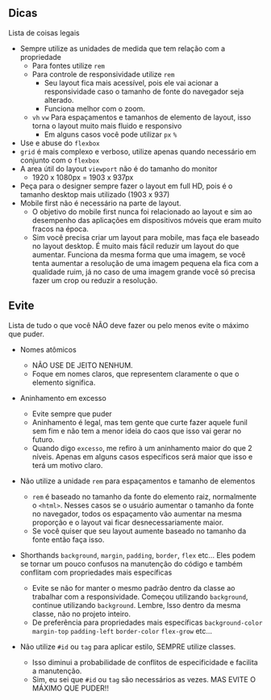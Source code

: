 ## Dicas
Lista de coisas legais
* Sempre utilize as unidades de medida que tem relação com a propriedade
  * Para fontes utilize `rem`
  * Para controle de responsividade utilize `rem` 
    * Seu layout fica mais acessível, pois ele vai acionar a responsividade caso o tamanho de fonte do navegador seja alterado.
    * Funciona melhor com o zoom.
  * `vh` `vw` Para espaçamentos e tamanhos de elemento de layout, isso torna o layout muito mais fluido e responsivo
    * Em alguns casos você pode utilizar `px` `%`
* Use e abuse do `flexbox`
* `grid` é mais complexo e verboso, utilize apenas quando necessário em conjunto com o `flexbox`
* A area útil do layout `viewport` não é do tamanho do monitor
  * 1920 x 1080px = 1903 x 937px
* Peça para o designer sempre fazer o layout em full HD, pois é o tamanho desktop mais utilizado (1903 x 937)
* Mobile first não é necessário na parte de layout.
  * O objetivo do mobile first nunca foi relacionado ao layout e sim ao desempenho das aplicações em dispositivos móveis que eram muito fracos na época.
  * Sim você precisa criar um layout para mobile, mas faça ele baseado no layout desktop. É muito mais fácil reduzir um layout do que aumentar. Funciona da mesma forma que uma imagem, se você tenta aumentar a resolução de uma imagem pequena ela fica com a qualidade ruim, já no caso de uma imagem grande você só precisa fazer um crop ou reduzir a resolução.

## Evite
Lista de tudo o que você NÃO deve fazer ou pelo menos evite o máximo que puder.

* Nomes atômicos
  * NÃO USE DE JEITO NENHUM.
  * Foque em nomes claros, que representem claramente o que o elemento significa.
  
* Aninhamento em excesso
  * Evite sempre que puder
  * Aninhamento é legal, mas tem gente que curte fazer aquele funil sem fim e não tem a menor ideia do caos que isso vai gerar no futuro.
  * Quando digo `excesso`, me refiro à um aninhamento maior do que 2 níveis. Apenas em alguns casos específicos será maior que isso e terá um motivo claro.

* Não utilize a unidade `rem` para espaçamentos e tamanho de elementos
  * `rem` é baseado no tamanho da fonte do elemento raiz, normalmente o `<html>`. Nesses casos se o usuário aumentar o tamanho da fonte no navegador, todos os espaçamento vão aumentar na mesma proporção e o layout vai ficar desnecessariamente maior. 
  * Se você quiser que seu layout aumente baseado no tamanho da fonte então faça isso.
  
* Shorthands `background`, `margin`, `padding`, `border`, `flex` etc... Eles podem se tornar um pouco confusos na manutenção do código e também conflitam com propriedades mais específicas
  * Evite se não for manter o mesmo padrão dentro da classe ao trabalhar com a responsividade. Começou utilizando `background`, continue utilizando `background`. Lembre, Isso dentro da mesma classe, não no projeto inteiro.
  * De preferência para propriedades mais específicas `background-color` `margin-top` `padding-left` `border-color` `flex-grow` etc...
  
* Não utilize `#id` ou `tag` para aplicar estilo, SEMPRE utilize classes. 
  * Isso diminui a probabilidade de conflitos de especificidade e facilita a manutenção.
  * Sim, eu sei que `#id` ou `tag` são necessários as vezes. MAS EVITE O MÁXIMO QUE PUDER!!